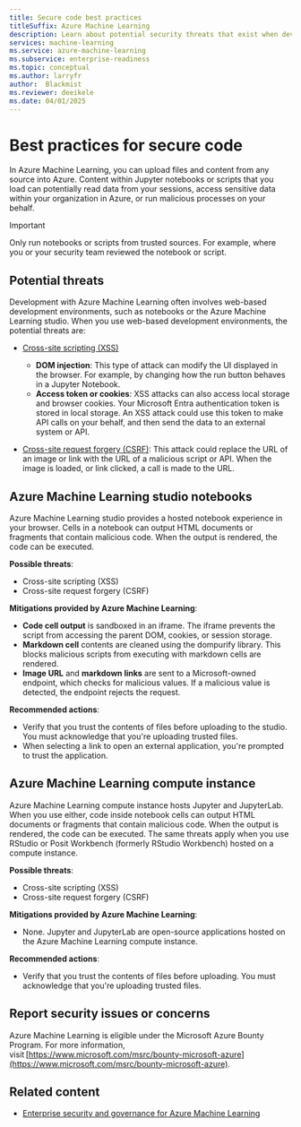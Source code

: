 ```yaml
---
title: Secure code best practices
titleSuffix: Azure Machine Learning
description: Learn about potential security threats that exist when developing for Azure Machine Learning, mitigations, and best practices.
services: machine-learning
ms.service: azure-machine-learning
ms.subservice: enterprise-readiness
ms.topic: conceptual
ms.author: larryfr
author:  Blackmist
ms.reviewer: deeikele
ms.date: 04/01/2025
---
```


# Best practices for secure code

In Azure Machine Learning, you can upload files and content from any source into Azure. Content within Jupyter notebooks or scripts that you load can potentially read data from your sessions, access sensitive data within your organization in Azure, or run malicious processes on your behalf.

> [!IMPORTANT]
> Only run notebooks or scripts from trusted sources. For example, where you or your security team reviewed the notebook or script.

## Potential threats

Development with Azure Machine Learning often involves web-based development environments, such as notebooks or the Azure Machine Learning studio. When you use web-based development environments, the potential threats are:

* [Cross-site scripting (XSS)](https://owasp.org/www-community/attacks/xss/)

    * __DOM injection__: This type of attack can modify the UI displayed in the browser. For example, by changing how the run button behaves in a Jupyter Notebook.
    * __Access token or cookies__: XSS attacks can also access local storage and browser cookies. Your Microsoft Entra authentication token is stored in local storage. An XSS attack could use this token to make API calls on your behalf, and then send the data to an external system or API.

* [Cross-site request forgery (CSRF)](https://owasp.org/www-community/attacks/csrf): This attack could replace the URL of an image or link with the URL of a malicious script or API. When the image is loaded, or link clicked, a call is made to the URL.

## Azure Machine Learning studio notebooks

Azure Machine Learning studio provides a hosted notebook experience in your browser. Cells in a notebook can output HTML documents or fragments that contain malicious code. When the output is rendered, the code can be executed.

__Possible threats__:
* Cross-site scripting (XSS)
* Cross-site request forgery (CSRF)

__Mitigations provided by Azure Machine Learning__:
* __Code cell output__ is sandboxed in an iframe. The iframe prevents the script from accessing the parent DOM, cookies, or session storage.
* __Markdown cell__ contents are cleaned using the dompurify library. This blocks malicious scripts from executing with markdown cells are rendered.
* __Image URL__ and __markdown links__ are sent to a Microsoft-owned endpoint, which checks for malicious values. If a malicious value is detected, the endpoint rejects the request.

__Recommended actions__:
* Verify that you trust the contents of files before uploading to the studio. You must acknowledge that you're uploading trusted files.
* When selecting a link to open an external application, you're prompted to trust the application.

## Azure Machine Learning compute instance

Azure Machine Learning compute instance hosts Jupyter and JupyterLab. When you use either, code inside notebook cells can output HTML documents or fragments that contain malicious code. When the output is rendered, the code can be executed. The same threats apply when you use RStudio or Posit Workbench (formerly RStudio Workbench) hosted on a compute instance.

__Possible threats__:
* Cross-site scripting (XSS)
* Cross-site request forgery (CSRF)

__Mitigations provided by Azure Machine Learning__:
* None. Jupyter and JupyterLab are open-source applications hosted on the Azure Machine Learning compute instance.

__Recommended actions__:
* Verify that you trust the contents of files before uploading. You must acknowledge that you're uploading trusted files.

## Report security issues or concerns

Azure Machine Learning is eligible under the Microsoft Azure Bounty Program. For more information, visit [https://www.microsoft.com/msrc/bounty-microsoft-azure](https://www.microsoft.com/msrc/bounty-microsoft-azure).

## Related content

* [Enterprise security and governance for Azure Machine Learning](concept-enterprise-security.md)
